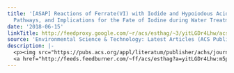 ```yaml
---
title: '[ASAP] Reactions of Ferrate(VI) with Iodide and Hypoiodous Acid: Kinetics,
  Pathways, and Implications for the Fate of Iodine during Water Treatment'
date: '2018-06-15'
linkTitle: http://feedproxy.google.com/~r/acs/esthag/~3/yitLGDr4Lhw/acs.est.8b01565
source: 'Environmental Science & Technology: Latest Articles (ACS Publications)'
description: |-
  <p><img src="https://pubs.acs.org/appl/literatum/publisher/achs/journals/content/esthag/0/esthag.ahead-of-print/acs.est.8b01565/20180615/images/medium/es-2018-01565h_0007.gif" alt="TOC Graphic"/></p><div><cite>Environmental Science & Technology</cite></div><div>DOI: 10.1021/acs.est.8b01565</div><div class="feedflare">
  <a href="http://feeds.feedburner.com/~ff/acs/esthag?a=yitLGDr4Lhw:m5pYm44_j_8:yIl2AUoC8zA"><img src="http://feeds.feedburner.com/~ff/acs/esthag?d=yIl2AUoC8zA" border="0"></img></a>
---
```

